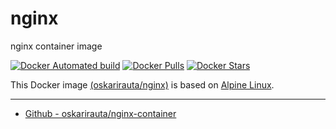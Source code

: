 # nginx
nginx container image

[![Docker Automated build](https://img.shields.io/docker/automated/oskarirauta/nginx.svg?style=for-the-badge&logo=docker)](https://hub.docker.com/r/oskarirauta/nginx/)
[![Docker Pulls](https://img.shields.io/docker/pulls/oskarirauta/nginx.svg?style=for-the-badge&logo=docker)](https://hub.docker.com/r/oskarirauta/nginx/)
[![Docker Stars](https://img.shields.io/docker/stars/oskarirauta/nginx.svg?style=for-the-badge&logo=docker)](https://hub.docker.com/r/oskarirauta/nginx/)


This Docker image [(oskarirauta/nginx)](https://hub.docker.com/r/oskarirauta/nginx/) is based on [Alpine Linux](https://hub.docker.com/_/alpine).

----

* [Github - oskarirauta/nginx-container](https://github.com/oskarirauta/nginx-container)
